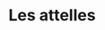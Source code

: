 ---
layout: post
title: Les attelles
description: "Quelles sont les attelles et comment les poser ?"
rank: 5
---